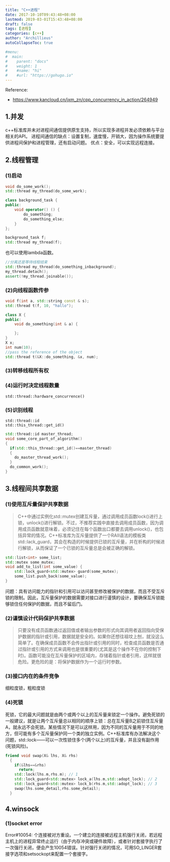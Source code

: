 ```yaml
---
title: "C++进程"
date: 2017-10-10T09:43:48+08:00
lastmod: 2019-03-01T15:43:48+08:00
draft: false
tags: [进程]
categories: [c++]
author: "Archillieus"
autoCollapseToc: true

#menu:
#  main:
#    parent: "docs"
#    weight: 1
#    #name: "hi"
#    #url: "https://gohugo.io"
---
```


Reference:

+ <https://www.kancloud.cn/jxm_zn/cpp_concurrency_in_action/264949>

## 1.并发

c++标准库并未对进程间通信提供原生支持，所以实现多进程并发必须依赖与平台相关的API。
进程间通信的缺点：设置复制，速度慢，开销大，因为操作系统要提供进程间保护和进程管理，还有启动问题。
优点：安全，可以实现远程连接。

## 2.线程管理

### (1)启动

```c++
void do_some_work();
std::thread my_thread(do_some_work);
```

```c++
class background_task {
public:
    void operator() () {
        do_something;
        do_something_else;
    }
};

background_task f;
std::thread my_thread(f);
```

也可以使用lambda函数。

```c++
//分离还是等待线程结束
std::thread my_thread(do_something_inbackground);
my_thread.detach();
assert(!my_thread.joinable());
```

### (2)向线程函数传参

```c++
void f(int a, std::string const & s);
std::thread t(f, 10, "hallo");
```

```c++
class X {
public:
    void do_something(int & a) {

    };
}
X x;
int num(10);
//pass the reference of the object
std::thread t(&X::do_something, &x, num);
```

### (3)转移线程所有权

### (4)运行时决定线程数量

`std::thread::hardware_concurrence()`

### (5)识别线程

`std::thread::id`  
`std::this_thread::get_id()`

```c++
std::thread::id master_thread;
void some_core_part_of_algorithm()
{
  if(std::this_thread::get_id()==master_thread)
  {
    do_master_thread_work();
  }
  do_common_work();
}
```

## 3.线程间共享数据

### (1)使用互斥量保护共享数据

>C++中通过实例化std::mutex创建互斥量，通过调用成员函数lock()进行上锁，unlock()进行解锁。不过，不推荐实践中直接去调用成员函数，因为调用成员函数就意味着，必须记住在每个函数出口都要去调用unlock()，也包括异常的情况。C++标准库为互斥量提供了一个RAII语法的模板类std::lack_guard，其会在构造的时候提供已锁的互斥量，并在析构的时候进行解锁，从而保证了一个已锁的互斥量总是会被正确的解锁。

```c++
std::list<int> some_list;
std::mutex some_mutex;
void add_to_list(int some_value) {
    std::lock_guard<std::mutex> guard(some_mutex);
    some_list.push_back(some_value);
}
```

问题：具有访问能力的指针和引用可以访问甚至修改被保护的数据，而且不受互斥锁的限制。因此，互斥量保护的数据需要对接口进行谨慎的设计，要确保互斥锁能够锁住任何保护的数据，而且不留后门。

### (2)谨慎设计代码保护共享数据

>只要没有成员函数通过返回值或者输出参数的形式向其调用者返回指向受保护数据的指针或引用，数据就是安全的。如果你还想往祖坟上刨，就没这么简单了。在确保成员函数不会传出指针或引用的同时，检查成员函数是否通过指针或引用的方式来调用也是很重要的(尤其是这个操作不在你的控制下时)。函数可能没在互斥量保护的区域内，存储着指针或者引用，这样就很危险。更危险的是：将保护数据作为一个运行时参数。

### (3)接口内在的条件竞争

细粒度锁，粗粒度锁

### (4)死锁

死锁，它的最大问题就是由两个或两个以上的互斥量来锁定一个操作。避免死锁的一般建议，就是让两个互斥量总以相同的顺序上锁：总在互斥量B之前锁住互斥量A，就永远不会死锁。某些情况下是可以这样用，因为不同的互斥量用于不同的地方，但可能有多个互斥量保护同一个类的独立实例。C++标准库有办法解决这个问题，std::lock——可以一次性锁住多个(两个以上)的互斥量，并且没有副作用(死锁风险)。

```c++
friend void swap(X& lhs, X& rhs)
  {
    if(&lhs==&rhs)
      return;
    std::lock(lhs.m,rhs.m); // 1
    std::lock_guard<std::mutex> lock_a(lhs.m,std::adopt_lock); // 2
    std::lock_guard<std::mutex> lock_b(rhs.m,std::adopt_lock); // 3
    swap(lhs.some_detail,rhs.some_detail);
  }
```

## 4.winsock

### (1)socket error

Error#10054: 个连接被对方重设。一个建立的连接被远程主机强行关闭，若远程主机上的进程异常终止运行（由于内存冲突或硬件故障），或者针对套接字执行了一次强行关闭，便会产生10054错误。针对强行关闭的情况，可用SO_LINGER套接字选项和setsockopt来配置一个套接字。